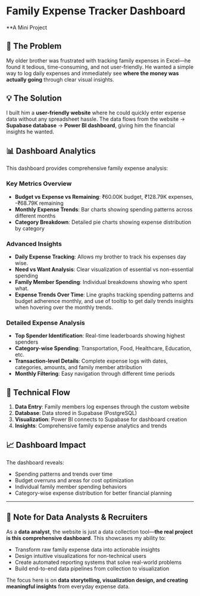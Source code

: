 # **Family Expense Tracker Dashboard**
**A Mini Project
## **🎯 The Problem**

My older brother was frustrated with tracking family expenses in Excel—he found it tedious, time-consuming, and not user-friendly. He wanted a simple way to log daily expenses and immediately see **where the money was actually going** through clear visual insights.

## **💡 The Solution**

I built him a **user-friendly website** where he could quickly enter expense data without any spreadsheet hassle. The data flows from the website → **Supabase database** → **Power BI dashboard**, giving him the financial insights he wanted.

## **📊 Dashboard Analytics**

This dashboard provides comprehensive family expense analysis:

### **Key Metrics Overview**
- **Budget vs Expense vs Remaining**: ₹60.00K budget, ₹128.79K expenses, -₹68.79K remaining
- **Monthly Expense Trends**: Bar charts showing spending patterns across different months
- **Category Breakdown**: Detailed pie charts showing expense distribution by category

### **Advanced Insights**
- **Daily Expense Tracking**: Allows my brother to track his expenses day wise.
- **Need vs Want Analysis**: Clear visualization of essential vs non-essential spending
- **Family Member Spending**: Individual breakdowns showing who spent what.
- **Expense Trends Over Time**: Line graphs tracking spending patterns and budget adherence monthly, and use of tooltip to get daily trends insights when hovering over the monthly trends.

### **Detailed Expense Analysis**
- **Top Spender Identification**: Real-time leaderboards showing highest spenders
- **Category-wise Spending**: Transportation, Food, Healthcare, Education, etc.
- **Transaction-level Details**: Complete expense logs with dates, categories, amounts, and family member attribution
- **Monthly Filtering**: Easy navigation through different time periods

## **🔧 Technical Flow**

1. **Data Entry**: Family members log expenses through the custom website
2. **Database**: Data stored in Supabase (PostgreSQL)  
3. **Visualization**: Power BI connects to Supabase for dashboard creation
4. **Insights**: Comprehensive family expense analytics and trends

## **📈 Dashboard Impact**

The dashboard reveals:
- Spending patterns and trends over time
- Budget overruns and areas for cost optimization
- Individual family member spending behaviors
- Category-wise expense distribution for better financial planning

---

## **📝 Note for Data Analysts & Recruiters**

As a **data analyst**, the website is just a data collection tool—**the real project is this comprehensive dashboard**. This showcases my ability to:

- Transform raw family expense data into actionable insights
- Design intuitive visualizations for non-technical users
- Create automated reporting systems that solve real-world problems
- Build end-to-end data pipelines from collection to visualization

The focus here is on **data storytelling, visualization design, and creating meaningful insights** from everyday expense data.
